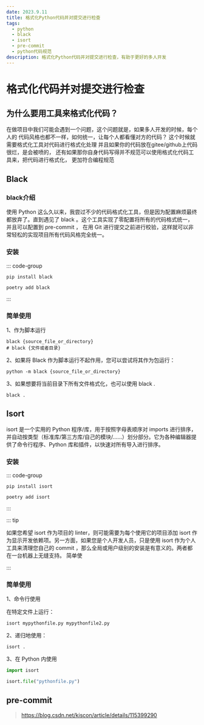 ```yaml
---
date: 2023.9.11
title: 格式化Python代码并对提交进行检查
tags:
  - python
  - black
  - isort
  - pre-commit
  - python代码规范
description: 格式化Python代码并对提交进行检查，有助于更好的多人开发
---
```


# 格式化代码并对提交进行检查

## 为什么要用工具来格式化代码？

在做项目中我们可能会遇到一个问题，这个问题就是，如果多人开发的时候，每个人的
代码风格也都不一样，如何统一，让每个人都看懂对方的代码？
这个时候就需要格式化工具对代码进行格式化处理
并且如果你的代码放在gitee/github上代码很烂，是会被喷的，
还有如果那你自身代码写得并不规范可以使用格式化代码工具来，把代码进行格式化，
更加符合编程规范

## Black

### black介绍

使用 Python 这么久以来，我尝过不少的代码格式化工具，但是因为配置麻烦最终都放弃了。直到遇见了 black
。这个工具实现了零配置将所有的代码格式统一，并且可以配置到 pre-commit ， 在用 Git 进行提交之前进行校验，这样就可以非常轻松的实现项目所有代码风格完全统一。

### 安装

::: code-group

```shell[pip]
pip install black
```

```shell[poetry]
poetry add black
```

:::

### 简单使用

1、作为脚本运行

```shell
black {source_file_or_directory}
# black {文件或者目录}
```

2、如果将 Black 作为脚本运行不起作用，您可以尝试将其作为包运行：

```shell
python -m black {source_file_or_directory}

```

3、如果想要将当前目录下所有文件格式化，也可以使用 black .

```shell
black .
```

## Isort

isort 是一个实用的 Python 程序/库，用于按照字母表顺序对 imports 进行排序，并自动按类型（标准库/第三方库/自己的模块/……）划分部分。它为各种编辑器提供了命令行程序、Python
库和插件，以快速对所有导入进行排序。

### 安装

::: code-group

```shell[pip]
pip install isort
```

```shell[poetry]
poetry add isort
```

:::

::: tip

如果您希望 isort 作为项目的 linter，则可能需要为每个使用它的项目添加 isort 作为显示开发依赖项。另一方面，如果您是个人开发人员，只是使用
isort 作为个人工具来清理您自己的 commit ，那么全局或用户级别的安装是有意义的。两者都在一台机器上无缝支持。 简单使

:::

### 简单使用

1、命令行使用

在特定文件上运行：

```shell
isort mypythonfile.py mypythonfile2.py
```

2、递归地使用：

```shell
isort .
```

3、在 Python 内使用

```python
import isort

isort.file("pythonfile.py")
```

## pre-commit

> https://blog.csdn.net/kiscon/article/details/115399290